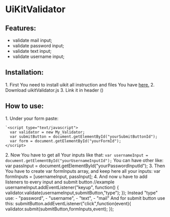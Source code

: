 # UiKitValidator

## Features:

*   validate mail input;
*   validate password input;
*   validate text input;
*   validate username input;

## Installation:

1\. First You need to install uikit all instruction and files You have [here.](https://getuikit.com/) 
2\. Download uikitValidator.js 
3\. Link it in header ()

## How to use:

1\. Under your form paste:
```
`<script type="text/javascript">
  var validator = new My_Validator; 
  var submitButton = document.getElementById("yourSubmitButtonId");
  var form = document.getElementById("yourFormId");
</script> 
```
2\. Now You have to get all Your inputs like that:
`var usernameInput = document.getElementById("yourUsernameInputId");`
You can have other like: 
var passInput = document.getElementById("yourPasswordInputId"); 3\. Then You have to create var formInputs array, and keep here all your inputs: var formInputs = [usernameInput, passInput]; 4\. And now u have to add listeners to every input and submit button //example usernameInput.addEventListener("keyup", function() { validator.validate(usernameInput,submitButton,"type"); }); Instead "type" use: - "password", - "username", - "text", - "mail" And for submit button use this: submitButton.addEventListener("click",function(event){ validator.submit(submitButton,formInputs,event); });
